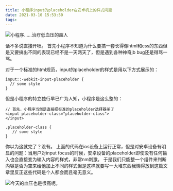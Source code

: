 ```yaml
---
title: 小程序input的placeholder在安卓机上的样式问题
date: 2021-03-10 15:53:50
tags:
---
```

![小程序……治疗低血压的超人](/images/24121227-70620201634656ec.png)

话不多说直接开喷。
首先小程序不知道为什么要搞一套长得像html和css的东西但是又要搞出不同的表现已经不是一天两天了，但是遇到各种神奇jb bug还是得骂一骂。

对于一个标准的html规范，input的placeholder的样式是用以下方式展示的：
```
input::-webkit-input-placeholder {
  // some style
}
```
但是小程序的特立独行早已广为人知，小程序是这么整的：
```
// 首先，小程序当然是直接把标准的placeholder选择器杀了
<input placeholder-class="placeholder-class">
</input>

.placeholder-class {
   // some style
}
```
你以为这就完了？没有。
上面的代码在ios设备上运行正常，但是对安卓设备有明显的问题：当用户对input focus的时候，安卓设备的placeholder即使没有任何输入也会直接变为输入内容的样式，非常nm刺激。
于是我们只能整一个组件来判断内容是否为空来给他加上不同的样式但是这样就要写一大堆东西我懒得放到这篇文章里反正这些代码是个人都会而且毫无意义。

![今天的血压也是很高呢。](/images/24121227-70620201634656ec.png)
